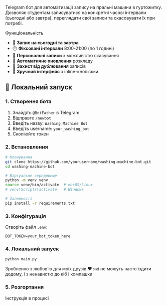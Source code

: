 Telegram бот для автоматизації запису на пральні машини в гуртожитку. Дозволяє студентам записуватися на конкретні часові інтервали (сьогодні або завтра), переглядати свої записи та скасовувати їх при потребі.

Функціональність
- 📅 **Запис на сьогодні та завтра**
- 🕐 **Фіксовані інтервали** 8:00-21:00 (по 1 годині)
- 👤 **Персональні записи** з можливістю скасування
- 🔄 **Автоматичне оновлення** розкладу
- 🚫 **Захист від дублювання** записів
- 💬 **Зручний інтерфейс** з inline-кнопками

## 🚀 Локальний запуск

### 1. Створення бота

1. Знайдіть `@BotFather` в Telegram
2. Відправте `/newbot`
3. Введіть назву: `Washing Machine Bot`
4. Введіть username: `your_washing_bot`
5. Скопіюйте токен

### 2. Встановлення

```bash
# Клонування
git clone https://github.com/yourusername/washing-machine-bot.git
cd washing-machine-bot

# Віртуальне середовище
python -m venv venv
source venv/bin/activate  # macOS/Linux
# venv\Scripts\activate   # Windows

# Залежності
pip install -r requirements.txt
```

### 3. Конфігурація

Створіть файл `.env`:
```env
BOT_TOKEN=your_bot_token_here
```

### 4. Локальний запуск

```bash
python main.py
```
Зробленно з любовʼю для моїх друзів ❤️ які не можуть часто їздити додому, і з ненавистю до кіб і компашки

### 5. Розгортання 
Інструкція в процесі
